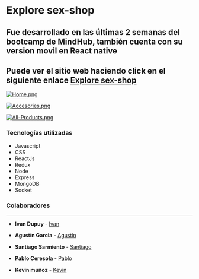 # Explore sex-shop

## Fue desarrollado en las últimas 2 semanas del bootcamp de MindHub, también cuenta con su version movil en React native


## Puede ver el sitio web haciendo click en el siguiente enlace [ Explore sex-shop ]( https://explore-sex-shop.herokuapp.com/ "explore-sex-shop")


[![Home.png](https://i.postimg.cc/rpDnsczF/Home.png)](https://postimg.cc/v1dL2JWp)

[![Accesories.png](https://i.postimg.cc/mgXpThL5/Accesories.png)](https://postimg.cc/G4DxQLsF)

[![All-Products.png](https://i.postimg.cc/fTvggB6Z/All-Products.png)](https://postimg.cc/zVVjySzP)

### Tecnologías utilizadas

* Javascript
* CSS
* ReactJs
* Redux
* Node 
* Express
* MongoDB
* Socket 

### Colaboradores
---

* **Ivan Dupuy** - [Ivan](https://github.com/dupuyivan)

* **Agustín Garcia** - [Agustin](https://github.com/AgustinGarciaDev)
* **Santiago Sarmiento** - [Santiago](https://github.com/SantiSarmiento)
* **Pablo Ceresola** - [Pablo](https://github.com/PabloCeresola)

* **Kevin muñoz** - [Kevin](https://github.com/KevinAsk47)
